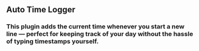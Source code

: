 ## Auto Time Logger

### This plugin adds the current time whenever you start a new line — perfect for keeping track of your day without the hassle of typing timestamps yourself.

